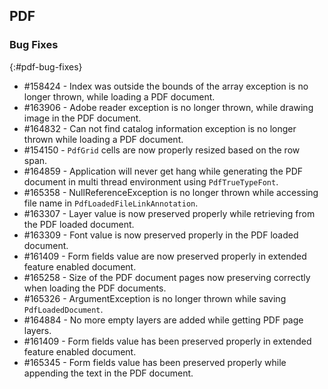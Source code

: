 ## PDF

### Bug Fixes
{:#pdf-bug-fixes} 

* \#158424 - Index was outside the bounds of the array exception is no longer thrown, while loading a PDF document.
* \#163906 - Adobe reader exception is no longer thrown, while drawing image in the PDF document.
* \#164832 - Can not find catalog information exception is no longer thrown while loading a PDF document.
* \#154150 - `PdfGrid` cells are now properly resized based on the row span.
* \#164859 - Application will never get hang while generating the PDF document in multi thread environment using `PdfTrueTypeFont`.
* \#165358 - NullReferenceException is no longer thrown while accessing file name in `PdfLoadedFileLinkAnnotation`.
* \#163307 - Layer value is now preserved properly while retrieving from the PDF loaded document.
* \#163309 - Font value is now preserved properly in the PDF loaded document.
* \#161409 - Form fields value are now preserved properly in extended feature enabled document.
* \#165258 - Size of the PDF document pages now preserving correctly when loading the PDF documents.
* \#165326 - ArgumentException is no longer thrown while saving `PdfLoadedDocument`.
* \#164884 - No more empty layers are added while getting PDF page layers.
* \#161409 - Form fields value has been preserved properly in extended feature enabled document.
* \#165345 - Form fields value has been preserved properly while appending the text in the PDF document.




